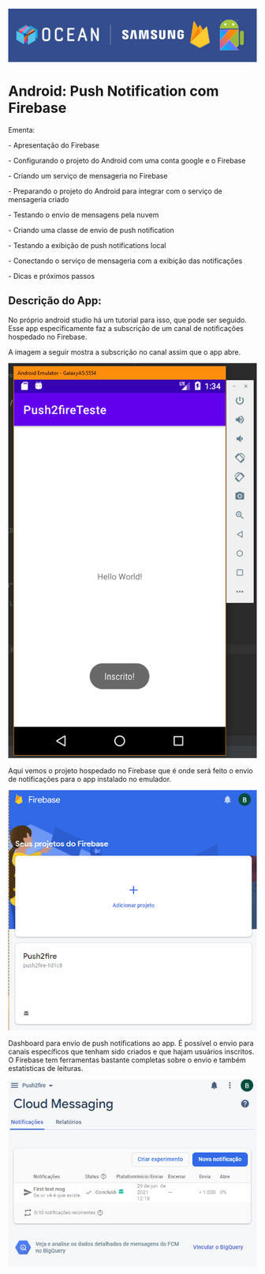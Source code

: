 ![header](.\header.png)

# Android: Push Notification com Firebase

Ementa:

\- Apresentação do Firebase

\- Configurando o projeto do Android com uma conta google e o Firebase

\- Criando um serviço de mensageria no Firebase

\- Preparando o projeto do Android para integrar com o serviço de mensageria criado

\- Testando o envio de mensagens pela nuvem

\- Criando uma classe de envio de push notification

\- Testando a exibição de push notifications local

\- Conectando o serviço de mensageria com a exibição das notificações

\- Dicas e próximos passos

## Descrição do App:

No próprio android studio há um tutorial para isso, que pode ser seguido. Esse app especificamente faz a subscrição de um canal de notificações hospedado no Firebase.

A imagem a seguir mostra a  subscrição no canal assim que o app abre.

![app_inscrito](.\app_inscrito.png)

Aqui vemos o projeto hospedado no Firebase que é onde será feito o envio de notificações para o app instalado no emulador.

![fb_screen](.\fb_screen.png)

Dashboard para envio de push notifications ao app. É possível o envio para canais específicos que tenham sido criados e que hajam usuários inscritos. O Firebase tem ferramentas bastante completas sobre o envio e também estatísticas de leituras.

![fb_dashboard](.\fb_dashboard.png)

